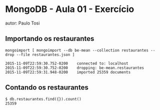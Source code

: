 # MongoDB - Aula 01 - Exercício
autor: Paulo Tosi

## Importando os restaurantes

```
mongoimport [ mongoimport --db be-mean --collection restaurantes --drop --file restaurantes.json ]

2015-11-09T22:59:30.752-0200    connected to: localhost
2015-11-09T22:59:30.752-0200    dropping: be-mean.restaurantes
2015-11-09T22:59:31.948-0200    imported 25359 documents

```

## Contando os restaurantes

```
$ db.restaurantes.find({}).count()
25359

 ```